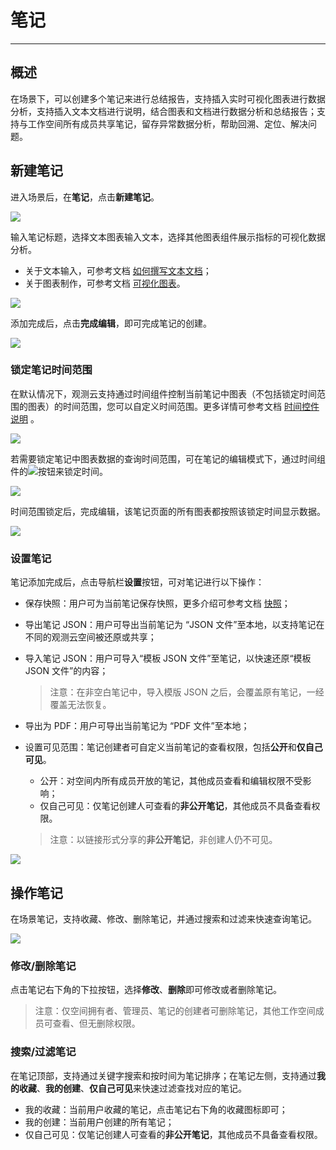 # 笔记
---

## 概述

在场景下，可以创建多个笔记来进行总结报告，支持插入实时可视化图表进行数据分析，支持插入文本文档进行说明，结合图表和文档进行数据分析和总结报告；支持与工作空间所有成员共享笔记，留存异常数据分析，帮助回溯、定位、解决问题。

## 新建笔记 

进入场景后，在**笔记**，点击**新建笔记**。

![](img/9.note_8.png)

输入笔记标题，选择文本图表输入文本，选择其他图表组件展示指标的可视化数据分析。

- 关于文本输入，可参考文档 [如何撰写文本文档](../others/write-text.md)；
- 关于图表制作，可参考文档 [可视化图表](visual-chart/index.md)。

![](img/9.note_1.png)

添加完成后，点击**完成编辑**，即可完成笔记的创建。

![](img/9.note_2.png)

### 锁定笔记时间范围

在默认情况下，观测云支持通过时间组件控制当前笔记中图表（不包括锁定时间范围的图表）的时间范围，您可以自定义时间范围。更多详情可参考文档 [时间控件说明](../getting-started/function-details/explorer-search.md#time) 。

![](img/9.note_4.png)

若需要锁定笔记中图表数据的查询时间范围，可在笔记的编辑模式下，通过时间组件的![](img/9.note_10.png)按钮来锁定时间。

![](img/9.note_6.png)

时间范围锁定后，完成编辑，该笔记页面的所有图表都按照该锁定时间显示数据。

![](img/9.note_7.png)

### 设置笔记 

笔记添加完成后，点击导航栏**设置**按钮，可对笔记进行以下操作：

- 保存快照：用户可为当前笔记保存快照，更多介绍可参考文档 [快照](../getting-started/function-details/snapshot.md)；

- 导出笔记 JSON：用户可导出当前笔记为 “JSON 文件”至本地，以支持笔记在不同的观测云空间被还原或共享；

- 导入笔记 JSON：用户可导入“模板 JSON 文件”至笔记，以快速还原“模板 JSON 文件”的内容；
  > 注意：在非空白笔记中，导入模版 JSON 之后，会覆盖原有笔记，一经覆盖无法恢复。

- 导出为 PDF：用户可导出当前笔记为 “PDF 文件”至本地；

- 设置可见范围：笔记创建者可自定义当前笔记的查看权限，包括**公开**和**仅自己可见**。

    - 公开：对空间内所有成员开放的笔记，其他成员查看和编辑权限不受影响；
    - 仅自己可见：仅笔记创建人可查看的**非公开笔记**，其他成员不具备查看权限。

    > 注意：以链接形式分享的**非公开笔记**，非创建人仍不可见。

![](img/9.note_3.png)

## 操作笔记

在场景笔记，支持收藏、修改、删除笔记，并通过搜索和过滤来快速查询笔记。

![](img/9.note_9.png)

### 修改/删除笔记

点击笔记右下角的下拉按钮，选择**修改**、**删除**即可修改或者删除笔记。

> 注意：仅空间拥有者、管理员、笔记的创建者可删除笔记，其他工作空间成员可查看、但无删除权限。

### 搜索/过滤笔记

在笔记顶部，支持通过关键字搜索和按时间为笔记排序；在笔记左侧，支持通过**我的收藏**、**我的创建**、**仅自己可见**来快速过滤查找对应的笔记。

- 我的收藏：当前用户收藏的笔记，点击笔记右下角的收藏图标即可；
- 我的创建：当前用户创建的所有笔记；
- 仅自己可见：仅笔记创建人可查看的**非公开笔记**，其他成员不具备查看权限。

